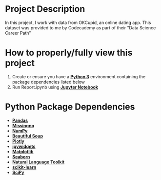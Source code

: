 # Project Description
In this project, I work with data from OKCupid, an online dating app. This dataset was provided to me by Codecademy as part of their "Data Science Career Path"

# How to properly/fully view this project
1. Create or ensure you have a __[Python 3](https://www.python.org/)__ environment containing the package dependencies listed below
1. Run Report.ipynb using __[Jupyter Notebook](https://jupyter.org/)__ 

# Python Package Dependencies
* __[Pandas](https://pandas.pydata.org/)__
* __[Missingno](https://github.com/ResidentMario/missingno)__
* __[NumPy](https://numpy.org/)__
* __[Beautiful Soup](https://www.crummy.com/software/BeautifulSoup/)__
* __[Plotly](https://plotly.com/python/getting-started/)__
* __[ipywidgets](https://ipywidgets.readthedocs.io/en/latest/user_install.html)__
* __[Matplotlib](https://matplotlib.org/)__
* __[Seaborn](https://seaborn.pydata.org/)__
* __[Natural Language Toolkit](https://www.nltk.org/install.html)__
* __[scikit-learn](https://scikit-learn.org/stable/install.html)__
* __[SciPy](https://www.scipy.org/)__

